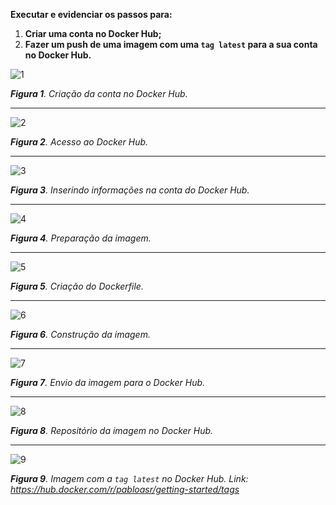 **Executar e evidenciar os passos para:**
1. **Criar uma conta no Docker Hub;**
2. **Fazer um push de uma imagem com uma `tag latest` para a sua conta no Docker Hub.**

![1](https://github.com/PabloBF/asr_tele/assets/55034604/ec28db7c-6eb2-4e52-9f77-f50f7be81ff3)

***Figura 1**. Criação da conta no Docker Hub.*

---

![2](https://github.com/PabloBF/asr_tele/assets/55034604/16445642-bef2-4fcb-8871-73451a414d12)

***Figura 2**. Acesso ao Docker Hub.*

---

![3](https://github.com/PabloBF/asr_tele/assets/55034604/0f340657-d69f-428c-95eb-e797287dae5b)

***Figura 3**. Inserindo informações na conta do Docker Hub.*

---

![4](https://github.com/PabloBF/asr_tele/assets/55034604/f6459885-c51d-4360-aff9-e860013cc30e)

***Figura 4**. Preparação da imagem.*

---

![5](https://github.com/PabloBF/asr_tele/assets/55034604/dbb1a164-b5d7-4141-818b-e3a8c7d571f3)

***Figura 5**. Criação do Dockerfile.*

---

![6](https://github.com/PabloBF/asr_tele/assets/55034604/0b835ce1-bf1f-499c-8b36-0c35aadd8c93)

***Figura 6**. Construção da imagem.*

---

![7](https://github.com/PabloBF/asr_tele/assets/55034604/9d070521-0e2b-4ed7-90a1-867b4c61ed60)

***Figura 7**. Envio da imagem para o Docker Hub.*

---

![8](https://github.com/PabloBF/asr_tele/assets/55034604/dd9ff937-1c5f-4b59-89dd-f924e9792a96)

***Figura 8**. Repositório da imagem no Docker Hub.*

---

![9](https://github.com/PabloBF/asr_tele/assets/55034604/234fb0f5-41f9-4584-9dfe-0d53364675ee)

***Figura 9**. Imagem com a `tag latest` no Docker Hub. Link: https://hub.docker.com/r/pabloasr/getting-started/tags*

